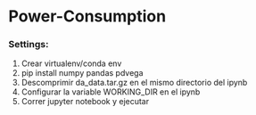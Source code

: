 # Power-Consumption

### Settings:
1. Crear virtualenv/conda env
2. pip install numpy pandas pdvega
3. Descomprimir da_data.tar.gz en el mismo directorio del ipynb
4. Configurar la variable WORKING_DIR en el ipynb
5. Correr jupyter notebook y ejecutar
